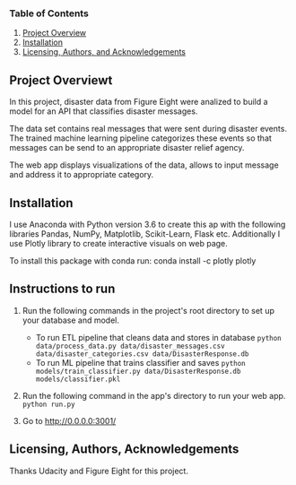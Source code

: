 
### Table of Contents

1. [Project Overview](#overview)
2. [Installation](#installation)
3. [Licensing, Authors, and Acknowledgements](#licensing)

## Project Overviewt<a name="overview"></a>
In this project,  disaster data from Figure Eight were analized to build a model for an API that classifies disaster messages.

The data set contains real messages that were sent during disaster events. The trained machine learning pipeline categorizes these events so that messages can be send to an appropriate disaster relief agency.

The web app displays visualizations of the data, allows to input message and address it to appropriate category.

## Installation <a name="installation"></a>

I use Anaconda with Python version 3.6 to create this ap with the following libraries Pandas, NumPy, Matplotlib, Scikit-Learn, Flask etc. Additionally I use Plotly library to create interactive visuals on web page.

To install this package with conda run:
conda install -c plotly plotly


## Instructions to run<a name="results"></a>
1. Run the following commands in the project's root directory to set up your database and model.

    - To run ETL pipeline that cleans data and stores in database
        `python data/process_data.py data/disaster_messages.csv data/disaster_categories.csv data/DisasterResponse.db`
    - To run ML pipeline that trains classifier and saves
        `python models/train_classifier.py data/DisasterResponse.db models/classifier.pkl`

2. Run the following command in the app's directory to run your web app.
    `python run.py`

3. Go to http://0.0.0.0:3001/

## Licensing, Authors, Acknowledgements<a name="licensing"></a>

Thanks Udacity and Figure Eight for this project.
